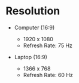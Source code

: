 # Resolution
+ Computer (16:9)
    + 1920 x 1080
    + Refresh Rate: 75 Hz

+ Laptop (16:9)
    + 1366 x 768 
    + Refresh Rate: 60 Hz
